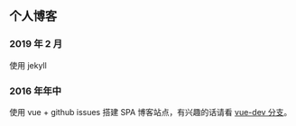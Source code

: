 ## 个人博客

### 2019 年 2 月

使用 jekyll

### 2016 年年中

使用 vue + github issues 搭建 SPA 博客站点，有兴趣的话请看 [vue-dev 分支](https://github.com/znlbwo/znlbwo.github.io/tree/vue-dev)。
